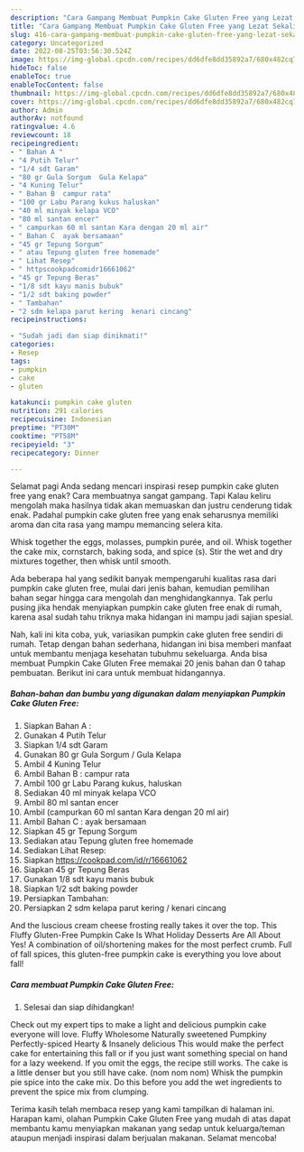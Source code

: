 ```yaml
---
description: "Cara Gampang Membuat Pumpkin Cake Gluten Free yang Lezat Sekali"
title: "Cara Gampang Membuat Pumpkin Cake Gluten Free yang Lezat Sekali"
slug: 416-cara-gampang-membuat-pumpkin-cake-gluten-free-yang-lezat-sekali
category: Uncategorized
date: 2022-08-25T03:56:30.524Z
image: https://img-global.cpcdn.com/recipes/dd6dfe8dd35892a7/680x482cq70/pumpkin-cake-gluten-free-foto-resep-utama.jpg
hideToc: false
enableToc: true
enableTocContent: false
thumbnail: https://img-global.cpcdn.com/recipes/dd6dfe8dd35892a7/680x482cq70/pumpkin-cake-gluten-free-foto-resep-utama.jpg
cover: https://img-global.cpcdn.com/recipes/dd6dfe8dd35892a7/680x482cq70/pumpkin-cake-gluten-free-foto-resep-utama.jpg
author: Admin
authorAv: notfound
ratingvalue: 4.6
reviewcount: 18
recipeingredient:
- " Bahan A "
- "4 Putih Telur"
- "1/4 sdt Garam"
- "80 gr Gula Sorgum  Gula Kelapa"
- "4 Kuning Telur"
- " Bahan B  campur rata"
- "100 gr Labu Parang kukus haluskan"
- "40 ml minyak kelapa VCO"
- "80 ml santan encer"
- " campurkan 60 ml santan Kara dengan 20 ml air"
- " Bahan C  ayak bersamaan"
- "45 gr Tepung Sorgum"
- " atau Tepung gluten free homemade"
- " Lihat Resep"
- " httpscookpadcomidr16661062"
- "45 gr Tepung Beras"
- "1/8 sdt kayu manis bubuk"
- "1/2 sdt baking powder"
- " Tambahan"
- "2 sdm kelapa parut kering  kenari cincang"
recipeinstructions:

- "Sudah jadi dan siap dinikmati!"
categories:
- Resep
tags:
- pumpkin
- cake
- gluten

katakunci: pumpkin cake gluten 
nutrition: 291 calories
recipecuisine: Indonesian
preptime: "PT30M"
cooktime: "PT58M"
recipeyield: "3"
recipecategory: Dinner

---
```



Selamat pagi Anda sedang mencari inspirasi resep pumpkin cake gluten free yang enak? Cara membuatnya sangat gampang. Tapi Kalau keliru mengolah maka hasilnya tidak akan memuaskan dan justru cenderung tidak enak. Padahal pumpkin cake gluten free yang enak seharusnya memiliki aroma dan cita rasa yang mampu memancing selera kita.


Whisk together the eggs, molasses, pumpkin purée, and oil. Whisk together the cake mix, cornstarch, baking soda, and spice (s). Stir the wet and dry mixtures together, then whisk until smooth.

Ada beberapa hal yang sedikit banyak mempengaruhi kualitas rasa dari pumpkin cake gluten free, mulai dari jenis bahan, kemudian pemilihan bahan segar hingga cara mengolah dan menghidangkannya. Tak perlu pusing jika hendak menyiapkan pumpkin cake gluten free enak di rumah, karena asal sudah tahu triknya maka hidangan ini mampu jadi sajian spesial.


Nah, kali ini kita coba, yuk, variasikan pumpkin cake gluten free sendiri di rumah. Tetap dengan bahan sederhana, hidangan ini bisa memberi manfaat untuk membantu menjaga kesehatan tubuhmu sekeluarga. Anda bisa membuat Pumpkin Cake Gluten Free memakai 20 jenis bahan dan 0 tahap pembuatan. Berikut ini cara untuk membuat hidangannya.

<!--inarticleads1-->

##### Bahan-bahan dan bumbu yang digunakan dalam menyiapkan Pumpkin Cake Gluten Free:

1. Siapkan  Bahan A :
1. Gunakan 4 Putih Telur
1. Siapkan 1/4 sdt Garam
1. Gunakan 80 gr Gula Sorgum / Gula Kelapa
1. Ambil 4 Kuning Telur
1. Ambil  Bahan B : campur rata
1. Ambil 100 gr Labu Parang kukus, haluskan
1. Sediakan 40 ml minyak kelapa VCO
1. Ambil 80 ml santan encer
1. Ambil  (campurkan 60 ml santan Kara dengan 20 ml air)
1. Ambil  Bahan C : ayak bersamaan
1. Siapkan 45 gr Tepung Sorgum
1. Sediakan  atau Tepung gluten free homemade
1. Sediakan  Lihat Resep:
1. Siapkan  https://cookpad.com/id/r/16661062
1. Siapkan 45 gr Tepung Beras
1. Gunakan 1/8 sdt kayu manis bubuk
1. Siapkan 1/2 sdt baking powder
1. Persiapkan  Tambahan:
1. Persiapkan 2 sdm kelapa parut kering / kenari cincang


And the luscious cream cheese frosting really takes it over the top. This Fluffy Gluten-Free Pumpkin Cake Is What Holiday Desserts Are All About Yes! A combination of oil/shortening makes for the most perfect crumb. Full of fall spices, this gluten-free pumpkin cake is everything you love about fall! 

<!--inarticleads2-->

##### Cara membuat Pumpkin Cake Gluten Free:


1. Selesai dan siap dihidangkan!

Check out my expert tips to make a light and delicious pumpkin cake everyone will love. Fluffy Wholesome Naturally sweetened Pumpkiny Perfectly-spiced Hearty &amp; Insanely delicious This would make the perfect cake for entertaining this fall or if you just want something special on hand for a lazy weekend. If you omit the eggs, the recipe still works. The cake is a little denser but you still have cake. (nom nom nom) Whisk the pumpkin pie spice into the cake mix. Do this before you add the wet ingredients to prevent the spice mix from clumping. 

Terima kasih telah membaca resep yang kami tampilkan di halaman ini. Harapan kami, olahan Pumpkin Cake Gluten Free yang mudah di atas dapat membantu kamu menyiapkan makanan yang sedap untuk keluarga/teman ataupun menjadi inspirasi dalam berjualan makanan. Selamat mencoba!
